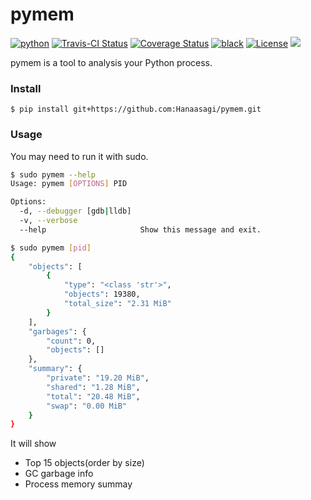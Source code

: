 # pymem
[![python](https://img.shields.io/pypi/pyversions/pymem.svg?logo=python&logoColor=fed749&colorB=3770a0&label=)](https://www.python.org)
[![Travis-CI Status](https://travis-ci.com/Hanaasagi/pymem.svg?token=wFiDySkCsstZBhsxAoPK&branch=master)](https://travis-ci.com/Hanaasagi/pymem/)
[![Coverage Status](https://coveralls.io/repos/github/Hanaasagi/pymem/badge.svg?t=p9J8th)](https://coveralls.io/github/Hanaasagi/pymem)
[![black](https://img.shields.io/badge/code_style-black-000000.svg)](https://github.com/ambv/black)
[![License](https://img.shields.io/github/license/Hanaasagi/pymem.svg)](https://github.com/Hanaasagi/pymem/blob/master/LICENSE)
![](https://img.shields.io/github/languages/code-size/Hanaasagi/pymem.svg)

pymem is a tool to analysis your Python process.

### Install

```
$ pip install git+https://github.com:Hanaasagi/pymem.git
```

### Usage

You may need to run it with sudo.

```Bash
$ sudo pymem --help
Usage: pymem [OPTIONS] PID

Options:
  -d, --debugger [gdb|lldb]
  -v, --verbose
  --help                     Show this message and exit.

$ sudo pymem [pid]
{
    "objects": [
        {
            "type": "<class 'str'>",
            "objects": 19380,
            "total_size": "2.31 MiB"
        }
    ],
    "garbages": {
        "count": 0,
        "objects": []
    },
    "summary": {
        "private": "19.20 MiB",
        "shared": "1.28 MiB",
        "total": "20.48 MiB",
        "swap": "0.00 MiB"
    }
}
```

It will show
- Top 15 objects(order by size)
- GC garbage info
- Process memory summay
